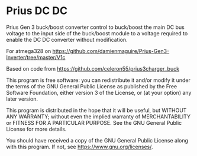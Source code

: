 # Prius DC DC

Prius Gen 3 buck/boost converter control to buck/boost the main DC bus voltage to the input side of the buck/boost module to a voltage required to enable the DC DC converter without modification.

For atmega328 on https://github.com/damienmaguire/Prius-Gen3-Inverter/tree/master/V1c

Based on code from https://github.com/celeron55/prius3charger_buck

This program is free software: you can redistribute it and/or modify
it under the terms of the GNU General Public License as published by
the Free Software Foundation, either version 3 of the License, or
(at your option) any later version.

This program is distributed in the hope that it will be useful,
but WITHOUT ANY WARRANTY; without even the implied warranty of
MERCHANTABILITY or FITNESS FOR A PARTICULAR PURPOSE.  See the
GNU General Public License for more details.

You should have received a copy of the GNU General Public License
along with this program.  If not, see <https://www.gnu.org/licenses/>.

